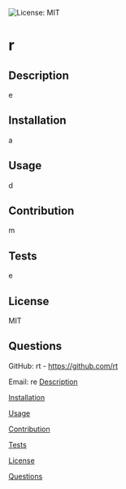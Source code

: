 ![License: MIT](https://img.shields.io/badge/License-MIT-yellow.svg)
# r

## Description
e

 ## Installation
a

 ## Usage
d

 ## Contribution
 m

 ## Tests
 e

 ## License
 MIT

 ## Questions
 GitHub: rt - https://github.com/rt

 Email: re
[Description](#Description)

[Installation](#Installation)

[Usage](#Usage)

[Contribution](#Contribution)

[Tests](#Tests)

[License](#License)

[Questions](#Questions)
